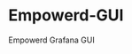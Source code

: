 # Empowerd-GUI

Empowerd Grafana GUI

<!-- To help maximize the impact of your README and improve usability for users,
we propose the following loose structure:

## Overview / Introduction
Provide one or more paragraphs as an introduction to your plugin to help users
understand why they should use it.

Consider including screenshots:
- in [plugin.json](https://grafana.com/developers/plugin-tools/reference/plugin-json#info)
  include them as relative links.
- in the README ensure they are absolute URLs.

## Requirements
List any requirements or dependencies they may need to run the plugin.

## Getting Started
Provide a quick start on how to configure and use the plugin.

## Documentation
If your project has dedicated documentation available for users, provide links
here. For help in following Grafana's style recommendations for technical
documentation, refer to our [Writer's Toolkit](https://grafana.com/docs/writers-toolkit/).

## Contributing
Do you want folks to contribute to the plugin or provide feedback through
specific means? If so, tell them how!
-->
